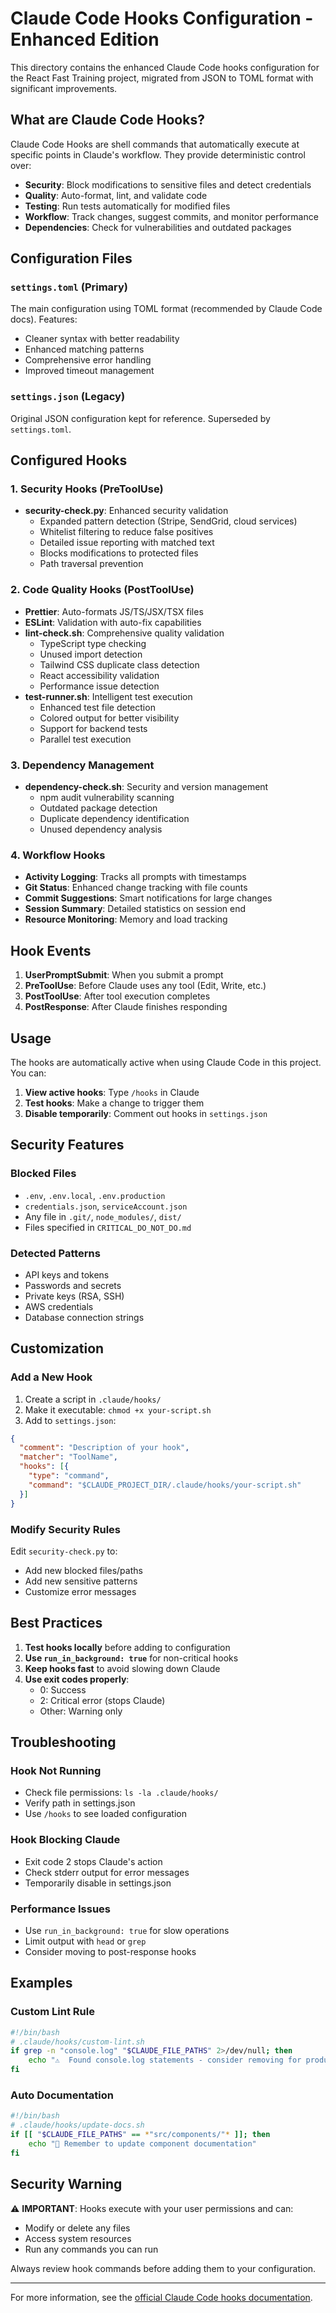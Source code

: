 # Claude Code Hooks Configuration - Enhanced Edition

This directory contains the enhanced Claude Code hooks configuration for the React Fast Training project, migrated from JSON to TOML format with significant improvements.

## What are Claude Code Hooks?

Claude Code Hooks are shell commands that automatically execute at specific points in Claude's workflow. They provide deterministic control over:
- **Security**: Block modifications to sensitive files and detect credentials
- **Quality**: Auto-format, lint, and validate code
- **Testing**: Run tests automatically for modified files
- **Workflow**: Track changes, suggest commits, and monitor performance
- **Dependencies**: Check for vulnerabilities and outdated packages

## Configuration Files

### `settings.toml` (Primary)
The main configuration using TOML format (recommended by Claude Code docs). Features:
- Cleaner syntax with better readability
- Enhanced matching patterns
- Comprehensive error handling
- Improved timeout management

### `settings.json` (Legacy)
Original JSON configuration kept for reference. Superseded by `settings.toml`.

## Configured Hooks

### 1. Security Hooks (PreToolUse)
- **security-check.py**: Enhanced security validation
  - Expanded pattern detection (Stripe, SendGrid, cloud services)
  - Whitelist filtering to reduce false positives
  - Detailed issue reporting with matched text
  - Blocks modifications to protected files
  - Path traversal prevention

### 2. Code Quality Hooks (PostToolUse)
- **Prettier**: Auto-formats JS/TS/JSX/TSX files
- **ESLint**: Validation with auto-fix capabilities
- **lint-check.sh**: Comprehensive quality validation
  - TypeScript type checking
  - Unused import detection
  - Tailwind CSS duplicate class detection
  - React accessibility validation
  - Performance issue detection
- **test-runner.sh**: Intelligent test execution
  - Enhanced test file detection
  - Colored output for better visibility
  - Support for backend tests
  - Parallel test execution

### 3. Dependency Management
- **dependency-check.sh**: Security and version management
  - npm audit vulnerability scanning
  - Outdated package detection
  - Duplicate dependency identification
  - Unused dependency analysis

### 4. Workflow Hooks
- **Activity Logging**: Tracks all prompts with timestamps
- **Git Status**: Enhanced change tracking with file counts
- **Commit Suggestions**: Smart notifications for large changes
- **Session Summary**: Detailed statistics on session end
- **Resource Monitoring**: Memory and load tracking

## Hook Events

1. **UserPromptSubmit**: When you submit a prompt
2. **PreToolUse**: Before Claude uses any tool (Edit, Write, etc.)
3. **PostToolUse**: After tool execution completes
4. **PostResponse**: After Claude finishes responding

## Usage

The hooks are automatically active when using Claude Code in this project. You can:

1. **View active hooks**: Type `/hooks` in Claude
2. **Test hooks**: Make a change to trigger them
3. **Disable temporarily**: Comment out hooks in `settings.json`

## Security Features

### Blocked Files
- `.env`, `.env.local`, `.env.production`
- `credentials.json`, `serviceAccount.json`
- Any file in `.git/`, `node_modules/`, `dist/`
- Files specified in `CRITICAL_DO_NOT_DO.md`

### Detected Patterns
- API keys and tokens
- Passwords and secrets
- Private keys (RSA, SSH)
- AWS credentials
- Database connection strings

## Customization

### Add a New Hook

1. Create a script in `.claude/hooks/`
2. Make it executable: `chmod +x your-script.sh`
3. Add to `settings.json`:

```json
{
  "comment": "Description of your hook",
  "matcher": "ToolName",
  "hooks": [{
    "type": "command",
    "command": "$CLAUDE_PROJECT_DIR/.claude/hooks/your-script.sh"
  }]
}
```

### Modify Security Rules

Edit `security-check.py` to:
- Add new blocked files/paths
- Add new sensitive patterns
- Customize error messages

## Best Practices

1. **Test hooks locally** before adding to configuration
2. **Use `run_in_background: true`** for non-critical hooks
3. **Keep hooks fast** to avoid slowing down Claude
4. **Use exit codes properly**:
   - 0: Success
   - 2: Critical error (stops Claude)
   - Other: Warning only

## Troubleshooting

### Hook Not Running
- Check file permissions: `ls -la .claude/hooks/`
- Verify path in settings.json
- Use `/hooks` to see loaded configuration

### Hook Blocking Claude
- Exit code 2 stops Claude's action
- Check stderr output for error messages
- Temporarily disable in settings.json

### Performance Issues
- Use `run_in_background: true` for slow operations
- Limit output with `head` or `grep`
- Consider moving to post-response hooks

## Examples

### Custom Lint Rule
```bash
#!/bin/bash
# .claude/hooks/custom-lint.sh
if grep -n "console.log" "$CLAUDE_FILE_PATHS" 2>/dev/null; then
    echo "⚠️  Found console.log statements - consider removing for production"
fi
```

### Auto Documentation
```bash
#!/bin/bash
# .claude/hooks/update-docs.sh
if [[ "$CLAUDE_FILE_PATHS" == *"src/components/"* ]]; then
    echo "📝 Remember to update component documentation"
fi
```

## Security Warning

⚠️ **IMPORTANT**: Hooks execute with your user permissions and can:
- Modify or delete any files
- Access system resources
- Run any commands you can run

Always review hook commands before adding them to your configuration.

---

For more information, see the [official Claude Code hooks documentation](https://docs.anthropic.com/en/docs/claude-code/hooks).